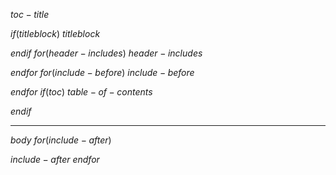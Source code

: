 $toc-title$

$if(titleblock)$
$titleblock$

$endif$
$for(header-includes)$
$header-includes$

$endfor$
$for(include-before)$
$include-before$

$endfor$
$if(toc)$
$table-of-contents$

$endif$

--------

$body$
$for(include-after)$

$include-after$
$endfor$
